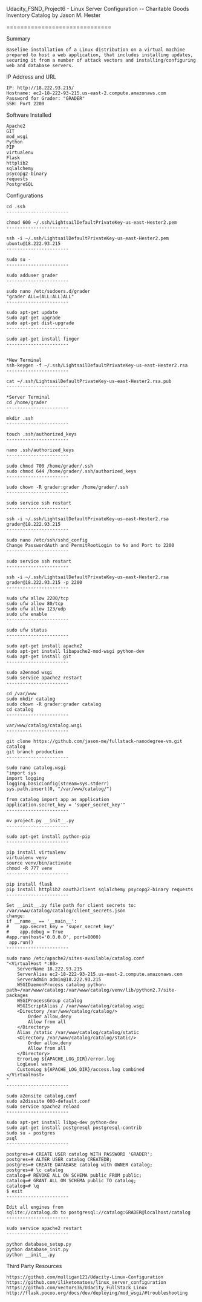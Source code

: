 Udacity_FSND_Project6 - Linux Server Configuration -- Charitable Goods Inventory Catalog by Jason M. Hester

==============================

Summary

    Baseline installation of a Linux distribution on a virtual machine prepared to host a web application, that includes installing updates, securing it from a number of attack vectors and installing/configuring web and database servers.

IP Address and URL

    IP: http://18.222.93.215/
    Hostname: ec2-18-222-93-215.us-east-2.compute.amazonaws.com
    Password for Grader: "GRADER"
    SSH: Port 2200

Software Installed

    Apache2
    GIT
    mod_wsgi
    Python
    PIP
    virtualenv
    Flask
    httplib2
    sqlalchemy
    psycopg2-binary
    requests
    PostgreSQL

Configurations

    cd .ssh
    -----------------------

    chmod 600 ~/.ssh/LightsailDefaultPrivateKey-us-east-Hester2.pem
    -----------------------

    ssh -i ~/.ssh/LightsailDefaultPrivateKey-us-east-Hester2.pem ubuntu@18.222.93.215
    -----------------------

    sudo su -
    -----------------------

    sudo adduser grader
    -----------------------

    sudo nano /etc/sudoers.d/grader
    "grader ALL=(ALL:ALL)ALL"
    -----------------------

    sudo apt-get update
    sudo apt-get upgrade
    sudo apt-get dist-upgrade
    -----------------------

    sudo apt-get install finger
    -----------------------


    *New Terminal
    ssh-keygen -f ~/.ssh/LightsailDefaultPrivateKey-us-east-Hester2.rsa
    -----------------------

    cat ~/.ssh/LightsailDefaultPrivateKey-us-east-Hester2.rsa.pub
    -----------------------

    *Server Terminal
    cd /home/grader
    -----------------------

    mkdir .ssh
    -----------------------

    touch .ssh/authorized_keys
    -----------------------

    nano .ssh/authorized_keys
    -----------------------

    sudo chmod 700 /home/grader/.ssh
    sudo chmod 644 /home/grader/.ssh/authorized_keys
    -----------------------

    sudo chown -R grader:grader /home/grader/.ssh
    -----------------------

    sudo service ssh restart
    -----------------------

    ssh -i ~/.ssh/LightsailDefaultPrivateKey-us-east-Hester2.rsa grader@18.222.93.215
    -----------------------

    sudo nano /etc/ssh/sshd_config
    Change PasswordAuth and PermitRootLogin to No and Port to 2200
    -----------------------

    sudo service ssh restart
    -----------------------

    ssh -i ~/.ssh/LightsailDefaultPrivateKey-us-east-Hester2.rsa grader@18.222.93.215 -p 2200
    -----------------------

    sudo ufw allow 2200/tcp
    sudo ufw allow 80/tcp
    sudo ufw allow 123/udp
    sudo ufw enable
    -----------------------

    sudo ufw status
    -----------------------

    sudo apt-get install apache2
    sudo apt-get install libapache2-mod-wsgi python-dev
    sudo apt-get install git
    -----------------------

    sudo a2enmod wsgi
    sudo service apache2 restart
    -----------------------

    cd /var/www
    sudo mkdir catalog
    sudo chown -R grader:grader catalog
    cd catalog
    -----------------------

    var/www/catalog/catalog.wsgi
    -----------------------

    git clone https://github.com/jason-me/fullstack-nanodegree-vm.git catalog
    git branch production
    -----------------------

    sudo nano catalog.wsgi
    "import sys
    import logging
    logging.basicConfig(stream=sys.stderr)
    sys.path.insert(0, "/var/www/catalog/")

    from catalog import app as application
    application.secret_key = 'super_secret_key'"
    -----------------------

    mv project.py __init__.py
    -----------------------

    sudo apt-get install python-pip
    -----------------------

    pip install virtualenv
    virtualenv venv
    source venv/bin/activate
    chmod -R 777 venv
    -----------------------

    pip install flask
    pip install httplib2 oauth2client sqlalchemy psycopg2-binary requests
    -----------------------

    Set __init__.py file path for client secrets to: /var/www/catalog/catalog/client_secrets.json
    change:
    if __name__ == '__main__':
    #    app.secret_key = 'super_secret_key'
    #    app.debug = True
    #app.run(host='0.0.0.0', port=8000)
     app.run()
    -----------------------

    sudo nano /etc/apache2/sites-available/catalog.conf
    "<VirtualHost *:80>
        ServerName 18.222.93.215
        ServerAlias ec2-18-222-93-215.us-east-2.compute.amazonaws.com
        ServerAdmin admin@18.222.93.215
        WSGIDaemonProcess catalog python-path=/var/www/catalog:/var/www/catalog/venv/lib/python2.7/site-packages
        WSGIProcessGroup catalog
        WSGIScriptAlias / /var/www/catalog/catalog.wsgi
        <Directory /var/www/catalog/catalog/>
            Order allow,deny
            Allow from all
        </Directory>
        Alias /static /var/www/catalog/catalog/static
        <Directory /var/www/catalog/catalog/static/>
            Order allow,deny
            Allow from all
        </Directory>
        ErrorLog ${APACHE_LOG_DIR}/error.log
        LogLevel warn
        CustomLog ${APACHE_LOG_DIR}/access.log combined
    </VirtualHost>
    "
    -----------------------

    sudo a2ensite catalog.conf
    sudo a2dissite 000-default.conf
    sudo service apache2 reload
    -----------------------

    sudo apt-get install libpq-dev python-dev
    sudo apt-get install postgresql postgresql-contrib
    sudo su - postgres
    psql
    -----------------------

    postgres=# CREATE USER catalog WITH PASSWORD 'GRADER';
    postgres=# ALTER USER catalog CREATEDB;
    postgres=# CREATE DATABASE catalog with OWNER catalog;
    postgres=# \c catalog
    catalog=# REVOKE ALL ON SCHEMA public FROM public;
    catalog=# GRANT ALL ON SCHEMA public TO catalog;
    catalog=# \q
    $ exit
    -----------------------

    Edit all engines from
    sqlite://catalog.db to postgresql://catalog:GRADER@localhost/catalog
    -----------------------

    sudo service apache2 restart
    -----------------------

    python database_setup.py
    python database_init.py
    python __init__.py

Third Party Resources

    https://github.com/mulligan121/Udacity-Linux-Configuration
    https://github.com/iliketomatoes/linux_server_configuration
    https://github.com/vectors36/Udacity_FullStack_Linux
    http://flask.pocoo.org/docs/dev/deploying/mod_wsgi/#troubleshooting

